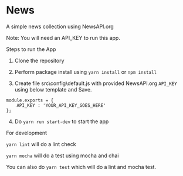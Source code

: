 # News

A simple news collection using NewsAPI.org

Note: You will need an API_KEY to run this app.

Steps to run the App

1. Clone the repository

2. Perform package install using `yarn install` or `npm install`

3. Create file src\config\default.js with provided NewsAPI.org `API_KEY` using below template and Save.

```
module.exports = {
    API_KEY : 'YOUR_API_KEY_GOES_HERE'
};

```

4. Do `yarn run start-dev` to start the app

For development

`yarn lint` will do a lint check

`yarn mocha` will do a test using mocha and chai

You can also do `yarn test` which will do a lint and mocha test.

